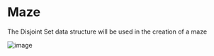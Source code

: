 # Maze
The Disjoint Set data structure will be used in the creation of a maze

![image](https://user-images.githubusercontent.com/28182648/35603938-7555cd2c-0605-11e8-97bd-2f31d9457597.png)
